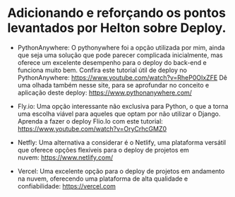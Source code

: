 # Adicionando e reforçando os pontos levantados por Helton sobre Deploy.

- PythonAnywhere:
O pythonywhere foi a opção utilizada por mim, ainda que seja uma solução que pode parecer complicada inicialmente, mas oferece um excelente desempenho para o deploy do back-end e funciona muito bem. Confira este tutorial útil de deploy no PythonAnywhere:  https://www.youtube.com/watch?v=RheP0OIxZFE
Dê uma olhada também nesse site, para se aprofundar no conceito e aplicação deste deploy: https://www.pythonanywhere.com/

- Fly.io:
Uma opção interessante não exclusiva para Python, o que a torna uma escolha viável para aqueles que optam por não utilizar o Django. Aprenda a fazer o deploy Flio.Io com este tutorial: https://www.youtube.com/watch?v=OryCrhcGMZ0

- Netfly:
Uma alternativa a considerar é o Netlify, uma plataforma versátil que oferece opções flexíveis para o deploy de projetos em nuvem: https://www.netlify.com/

- Vercel:
Uma excelente opção para o deploy de projetos em andamento na nuvem, oferecendo uma plataforma de alta qualidade e confiabilidade: https://vercel.com
